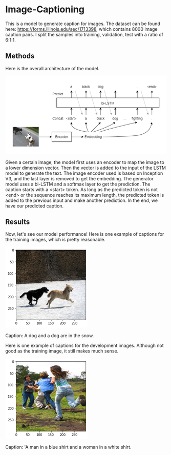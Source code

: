 # Image-Captioning

This is a model to generate caption for images. The dataset can be found here: https://forms.illinois.edu/sec/1713398, which contains 8000 image caption pairs. I split the samples into training, validation, test with a ratio of 6:1:1.

## Methods

Here is the overall architecture of the model.

![model architecture](https://github.com/noiper/Image-Captioning/blob/main/src/architecture.png)

Given a certain image, the model first uses an encoder to map the image to a lower dimension vector. Then the vector is added to the input of the LSTM model to generate the text. The image encoder used is based on Inception V3, and the last layer is removed to get the embedding. The generator model uses a bi-LSTM and a softmax layer to get the prediction. The caption starts with a \<start\> token. As long as the predicted token is not \<end\> or the sequence reaches its maximum length, the predicted token is added to the previous input and make another prediction. In the end, we have our predicted caption.

## Results

Now, let's see our model performance!
Here is one example of captions for the training images, which is pretty reasonable.

![model architecture](https://github.com/noiper/Image-Captioning/blob/main/src/example1.png)

Caption: A dog and a dog are in the snow.

Here is one example of captions for the development images. Although not good as the training image, it still makes much sense.

![model architecture](https://github.com/noiper/Image-Captioning/blob/main/src/example2.png)

Caption: 'A man in a blue shirt and a woman in a white shirt.
